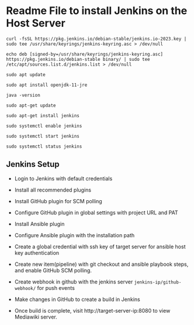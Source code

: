 # Readme File to install Jenkins on the Host Server
```
curl -fsSL https://pkg.jenkins.io/debian-stable/jenkins.io-2023.key | sudo tee /usr/share/keyrings/jenkins-keyring.asc > /dev/null

echo deb [signed-by=/usr/share/keyrings/jenkins-keyring.asc] https://pkg.jenkins.io/debian-stable binary/ | sudo tee /etc/apt/sources.list.d/jenkins.list > /dev/null

sudo apt update

sudo apt install openjdk-11-jre

java -version

sudo apt-get update

sudo apt-get install jenkins

sudo systemctl enable jenkins

sudo systemctl start jenkins

sudo systemctl status jenkins
```

## Jenkins Setup

- Login to Jenkins with default credentials

- Install all recommended plugins

- Install GitHub plugin for SCM polling

- Configure GitHub plugin in global settings with project URL and PAT

- Install Ansible plugin

- Configure Ansible plugin with the installation path

- Create a global credential with ssh key of target server for ansible host key authentication

- Create new item(pipeline) with git checkout and ansible playbook steps, and enable GitHub SCM polling.

- Create webhook in github with the jenkins server ```jenkins-ip/github-webhook/``` for push events

- Make changes in GitHub to create a build in Jenkins

- Once build is complete, visit http://target-server-ip:8080 to view Mediawiki server.